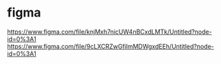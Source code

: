 # figma
https://www.figma.com/file/knjMxh7nicUW4nBCxdLMTk/Untitled?node-id=0%3A1
https://www.figma.com/file/9cLXCRZwGfilmMDWgxdEEh/Untitled?node-id=0%3A1

